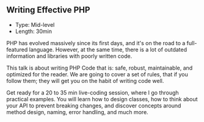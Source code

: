## Writing Effective PHP

- Type: Mid-level
- Length: 30min

PHP has evolved massively since its first days, and it's on the road to a full-featured language. However, at the same time, there is a lot of outdated information and libraries with poorly written code.

This talk is about writing PHP Code that is: safe, robust, maintainable, and optimized for the reader. We are going to cover a set of rules, that if you follow them; they will get you on the habit of writing code well.

Get ready for a 20 to 35 min live-coding session, where I go through practical examples. You will learn how to design classes, how to think about your API to prevent breaking changes, and discover concepts around method design, naming, error handling, and much more.
